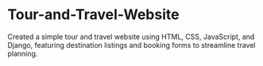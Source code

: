 # Tour-and-Travel-Website
Created a simple tour and travel website using HTML, CSS, JavaScript, and Django, featuring destination listings and booking forms to streamline travel planning.
